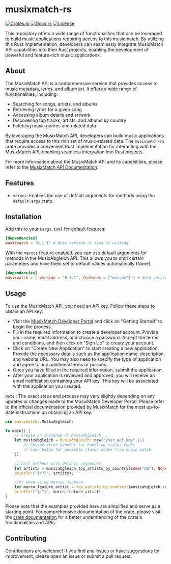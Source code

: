# musixmatch-rs

[![Crates.io](https://img.shields.io/crates/v/my_crate.svg)](https://crates.io/crates/musixmatch)
[![Docs.rs](https://docs.rs/my_crate/badge.svg)](https://docs.rs/musixmatch)
[![License](https://img.shields.io/crates/l/musixmatch.svg)](https://github.com/Deaths-Door/musixmatch-rs/blob/main/LICENSE)

This repository offers a wide range of functionalities that can be leveraged to build music applications requiring access to this musicmatch. By utilizing this Rust implementation, developers can seamlessly integrate MusixMatch API capabilities into their Rust projects, enabling the development of powerful and feature-rich music applications.

## About

The MusixMatch API is a comprehensive service that provides access to music metadata, lyrics, and album art. It offers a wide range of functionalities, including:

- Searching for songs, artists, and albums
- Retrieving lyrics for a given song
- Accessing album details and artwork
- Discovering top tracks, artists, and albums by country
- Fetching music genres and related data

By leveraging the MusixMatch API, developers can build music applications that require access to this rich set of music-related data. The `musixmatch-rs` crate provides a convenient Rust implementation for interacting with the MusixMatch API, enabling seamless integration into Rust projects.

For more information about the MusixMatch API and its capabilities, please refer to the [MusixMatch API Documentation](https://developer.musixmatch.com/documentation).

## Features

- `marocs`: Enables the use of default arguments for methods using the `default-args` crate.

## Installation

Add this to your `Cargo.toml` for default features:

```toml
[dependencies]
musixmatch = "0.1.1" # Note version at time of writing
```

With the `marocs` feature enabled, you can use default arguments for methods in the MusixAbgleich API. This allows you to omit certain parameters and have them set to default values automatically (None).

```toml
[dependencies]
musixmatch = { version = "0.1.1", features = ["marcos"] } # Note version at time of writing
```

## Usage

To use the MusixMatch API, you need an API key. Follow these steps to obtain an API key:

- Visit the [MusixMatch Developer Portal](https://developer.musixmatch.com/) and click on "Getting Started" to begin the process.
- Fill in the required information to create a developer account. Provide your name, email address, and choose a password. Accept the terms and conditions, and then click on "Sign Up" to create your account.
- Click on "Create New Application" to start creating a new application. Provide the necessary details such as the application name, description, and website URL. You may also need to specify the type of application and agree to any additional terms or policies.
- Once you have filled in the required information, submit the application.
- After your application is reviewed and approved, you will receive an email notification containing your API key. This key will be associated with the application you created.

`Note` : The exact steps and process may vary slightly depending on any updates or changes made to the MusixMatch Developer Portal. Please refer to the official documentation provided by MusixMatch for the most up-to-date instructions on obtaining an API key.

```rust
use musixmatch::MusixAbgleich;

fn main() {
    // Create an instance of MusixAbgleich
    let musicabgleich = MusixAbgleich::new("your_api_key",||{
        // Custom error handler for handling status codes 
        // Look below for possible status codes from music match
    });

    // Call methods with default arguments
    let artists = musicabgleich.top_artists_by_country(Some("US"), None, None);
    println!("{:?}", artists);

    //Or when using marcos feature
    let marco_feature_artist = top_artists_by_country!(musicabgleich,country = "US");
    println!("{:?}", marco_feature_artist);
}
```

Please note that the examples provided here are simplified and serve as a starting point. For comprehensive documentation of the crate, please visit the [crate documentation](https://docs.rs/musixmatch) for a better understanding of the crate's functionalities and APIs.

## Contributing

Contributions are welcome! If you find any issues or have suggestions for improvement, please open an issue or submit a pull request.